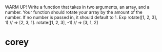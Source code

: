 WARM UP! Write a function that takes in two arguments, an array, and a number. Your function should rotate your array by the amount of the number. If no number is passed in, it should default to 1. Exp  rotate([1, 2, 3], 1) // => [2, 3, 1]. rotate([1, 2, 3], -1) // => [3, 1, 2]

# corey
